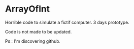 # ArrayOfInt
Horrible code to simulate a fictif computer. 3 days prototype.

Code is not made to be updated.

Ps : I'm discovering github.
